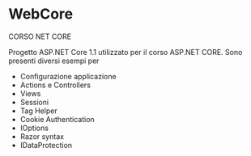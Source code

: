 # WebCore
CORSO NET CORE 

Progetto ASP.NET Core 1.1 utilizzato per il corso ASP.NET CORE. Sono presenti diversi esempi per
  - Configurazione applicazione
  - Actions e Controllers 
  - Views
  - Sessioni
  - Tag Helper
  - Cookie Authentication
  - IOptions
  - Razor syntax
  - IDataProtection

